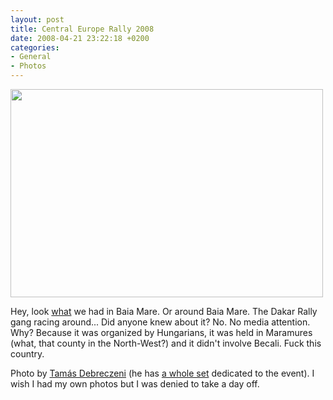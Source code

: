 ```yaml
---
layout: post
title: Central Europe Rally 2008
date: 2008-04-21 23:22:18 +0200
categories:
- General
- Photos
---
```

<a href="http://www.flickr.com/photos/garage0racing/2432169886/"><img src="http://farm3.static.flickr.com/2060/2432169886_4970c3c975_d.jpg" width="500" height="333" style="border:0" class="image"/></a>

Hey, look <a href="http://www.centraleuroperally.com/">what</a> we had in Baia Mare. Or around Baia Mare. The Dakar Rally gang racing around... Did anyone knew about it? No. No media attention. Why? Because it was organized by Hungarians, it was held in Maramures (what, that county in the North-West?) and it didn't involve Becali. Fuck this country.

Photo by <a href="http://www.flickr.com/photos/garage0racing/">Tam&aacute;s Debreczeni</a> (he has <a href="http://www.flickr.com/photos/garage0racing/sets/72157604642143554/">a whole set</a> dedicated to the event). I wish I had my own photos but I was denied to take a day off.

